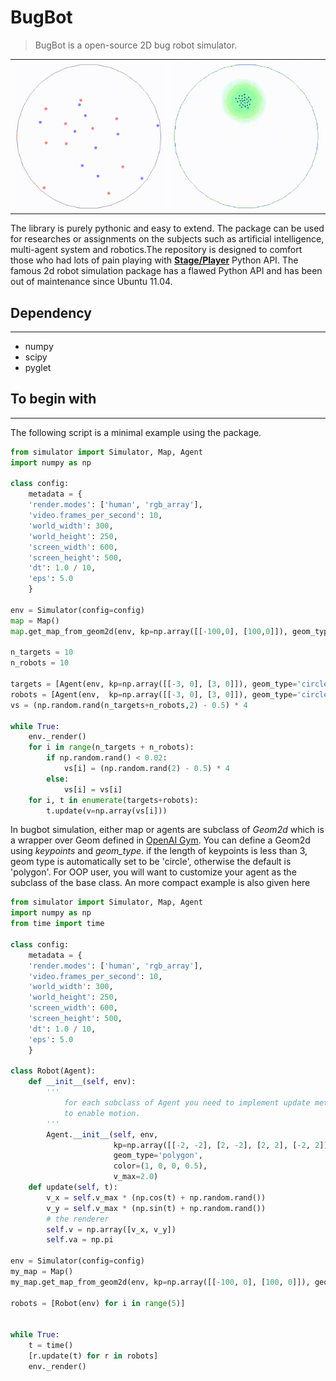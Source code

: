 
# BugBot
> BugBot is a open-source 2D bug robot simulator. 

<table align="center">
  <tr>
    <td> <img src="images/demo1.gif" alt="Drawing" style="width: 250px;"/> </td>
    <td> <img src="images/demo2.gif" alt="Drawing" style="width: 250px;"/> </td>
  </tr>
</table>

The library is purely pythonic and easy to extend. The package can be used for researches or assignments on the subjects such as artificial intelligence, multi-agent system and robotics.The repository is designed to comfort those who had lots of pain playing with [**Stage/Player**](https://github.com/rtv/Stage) Python API. The famous 2d robot simulation package has a flawed Python API and has been out of maintenance since Ubuntu 11.04.



## Dependency
--------
- numpy
- scipy
- pyglet

## To begin with
--------
The following script is a minimal example using the package.


```python
from simulator import Simulator, Map, Agent
import numpy as np

class config:
    metadata = {
    'render.modes': ['human', 'rgb_array'],
    'video.frames_per_second': 10,
    'world_width': 300, 
    'world_height': 250,
    'screen_width': 600,
    'screen_height': 500,
    'dt': 1.0 / 10,
    'eps': 5.0
    }

env = Simulator(config=config)
map = Map()
map.get_map_from_geom2d(env, kp=np.array([[-100,0], [100,0]]), geom_type='circle', n_pts=180)

n_targets = 10
n_robots = 10

targets = [Agent(env, kp=np.array([[-3, 0], [3, 0]]), geom_type='circle', color=(1, 0, 0, 0.5), v_max=1.5) for i in range(n_targets)]
robots = [Agent(env,  kp=np.array([[-3, 0], [3, 0]]), geom_type='circle', color=(1, 0, 1, 0.5), v_max=2) for i in range(n_robots)]
vs = (np.random.rand(n_targets+n_robots,2) - 0.5) * 4

while True:
    env._render()
    for i in range(n_targets + n_robots):
        if np.random.rand() < 0.02:
            vs[i] = (np.random.rand(2) - 0.5) * 4
        else:
            vs[i] = vs[i]
    for i, t in enumerate(targets+robots):
        t.update(v=np.array(vs[i]))
```

In bugbot simulation, either map or agents are subclass of *Geom2d* which is a wrapper over Geom defined in [OpenAI Gym](https://github.com/openai/gym). You can define a Geom2d using *keypoints* and *geom_type*. if the length of keypoints is less than 3, geom type is automatically set to be 'circle', otherwise the default is 'polygon'. For OOP user, you will want to customize your agent as the subclass of the base class. An more compact example is also given here


```python
from simulator import Simulator, Map, Agent
import numpy as np
from time import time

class config:
    metadata = {
    'render.modes': ['human', 'rgb_array'],
    'video.frames_per_second': 10,
    'world_width': 300, 
    'world_height': 250,
    'screen_width': 600,
    'screen_height': 500,
    'dt': 1.0 / 10,
    'eps': 5.0
    }

class Robot(Agent):
    def __init__(self, env):
        '''
            for each subclass of Agent you need to implement update method to update the velocity or acceleration
            to enable motion.
        '''
        Agent.__init__(self, env, 
                       kp=np.array([[-2, -2], [2, -2], [2, 2], [-2, 2]]), 
                       geom_type='polygon', 
                       color=(1, 0, 0, 0.5), 
                       v_max=2.0)
    def update(self, t):
        v_x = self.v_max * (np.cos(t) + np.random.rand())
        v_y = self.v_max * (np.sin(t) + np.random.rand())
        # the renderer           
        self.v = np.array([v_x, v_y])
        self.va = np.pi

env = Simulator(config=config)
my_map = Map()
my_map.get_map_from_geom2d(env, kp=np.array([[-100, 0], [100, 0]]), geom_type='circle', n_pts=180)

robots = [Robot(env) for i in range(5)]


while True:
    t = time()
    [r.update(t) for r in robots]
    env._render()
```
